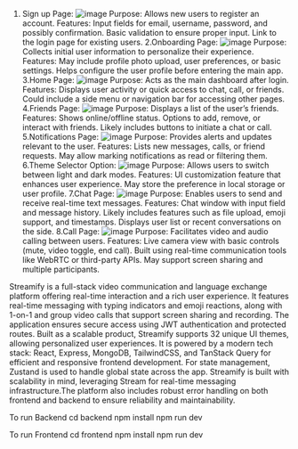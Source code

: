 1. Sign up Page:
![image](https://github.com/user-attachments/assets/89e796e8-0fae-4b80-831a-6cb3a2e224e7)
Purpose: Allows new users to register an account.
Features:
Input fields for email, username, password, and possibly confirmation.
Basic validation to ensure proper input.
Link to the login page for existing users.
2.Onboarding Page:
![image](https://github.com/user-attachments/assets/f3464b4a-67cd-49b7-97d6-99ee9ab17929)
Purpose: Collects initial user information to personalize their experience.
Features:
May include profile photo upload, user preferences, or basic settings.
Helps configure the user profile before entering the main app.
3.Home Page:
![image](https://github.com/user-attachments/assets/7cc2d844-dd12-4fce-be7a-87b280f18b3f)
Purpose: Acts as the main dashboard after login.
Features:
Displays user activity or quick access to chat, call, or friends.
Could include a side menu or navigation bar for accessing other pages.
4.Friends Page:
![image](https://github.com/user-attachments/assets/f5fdd245-6478-49fc-b2be-ef7652a4705b)
Purpose: Displays a list of the user’s friends.
Features:
Shows online/offline status.
Options to add, remove, or interact with friends.
Likely includes buttons to initiate a chat or call.
5.Notifications Page:
![image](https://github.com/user-attachments/assets/8888bc53-9e13-4b1c-a064-4b954fc69fc3)
Purpose: Provides alerts and updates relevant to the user.
Features:
Lists new messages, calls, or friend requests.
May allow marking notifications as read or filtering them.
6.Theme Selector Option:
![image](https://github.com/user-attachments/assets/697a3aa6-7d9c-4306-9760-cdbf170a70b3)
Purpose: Allows users to switch between light and dark modes.
Features:
UI customization feature that enhances user experience.
May store the preference in local storage or user profile.
7.Chat Page:
![image](https://github.com/user-attachments/assets/0bf301ad-505c-447a-bcb8-ad3edeecf8ee)
Purpose: Enables users to send and receive real-time text messages.
Features:
Chat window with input field and message history.
Likely includes features such as file upload, emoji support, and timestamps.
Displays user list or recent conversations on the side.
8.Call Page:
![image](https://github.com/user-attachments/assets/73ecb168-2328-43d8-aa7d-d7645546db49)
Purpose: Facilitates video and audio calling between users.
Features:
Live camera view with basic controls (mute, video toggle, end call).
Built using real-time communication tools like WebRTC or third-party APIs.
May support screen sharing and multiple participants.


Streamify is a full-stack video communication and language exchange platform offering real-time interaction and a rich user experience.
It features real-time messaging with typing indicators and emoji reactions, along with 1-on-1 and group video calls that support screen sharing and recording.
The application ensures secure access using JWT authentication and protected routes. Built as a scalable product, Streamify supports 32 unique UI themes, 
allowing personalized user experiences. It is powered by a modern tech stack: React, Express, MongoDB, TailwindCSS, and TanStack Query for efficient and responsive 
frontend development.
For state management, Zustand is used to handle global state across the app. Streamify is built with scalability in mind, leveraging Stream for real-time messaging 
infrastructure.The platform also includes robust error handling on both frontend and backend to ensure reliability and maintainability.

To run Backend
cd backend
npm install
npm run dev

To run Frontend
cd frontend
npm install
npm run dev










 
